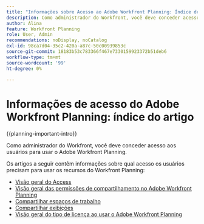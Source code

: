 ```yaml
---
title: "Informações sobre Acesso ao Adobe Workfront Planning: Índice de Artigos"
description: Como administrador do Workfront, você deve conceder acesso aos usuários para usar o Adobe Workfront Planning. Os artigos a seguir contêm informações sobre qual acesso os usuários precisam para usar o Workfront Planning.
author: Alina
feature: Workfront Planning
role: User, Admin
recommendations: noDisplay, noCatalog
exl-id: 98ca7d04-35c2-420a-a87c-50c00939853c
source-git-commit: 18183b53c783366f467e7330159923372b51deb6
workflow-type: tm+mt
source-wordcount: '99'
ht-degree: 0%

---
```



# Informações de acesso do Adobe Workfront Planning: índice do artigo

{{planning-important-intro}}

Como administrador do Workfront, você deve conceder acesso aos usuários para usar o Adobe Workfront Planning.

Os artigos a seguir contêm informações sobre qual acesso os usuários precisam para usar os recursos do Workfront Planning:

* [Visão geral do Access](/help/quicksilver/planning/access/access-overview.md)
* [Visão geral das permissões de compartilhamento no Adobe Workfront Planning](/help/quicksilver/planning/access/sharing-permissions-overview.md)
* [Compartilhar espaços de trabalho](/help/quicksilver/planning/access/share-workspaces.md)
* [Compartilhar exibições](/help/quicksilver/planning/access/share-views.md)
* [Visão geral do tipo de licença ao usar o Adobe Workfront Planning](/help/quicksilver/planning/access/license-type-overview.md)
  <!--* [Request permissions to a view or a workspace](/help/quicksilver/planning/access/request-permissions.md)-->


